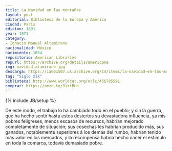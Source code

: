 ```yaml
---
title: La Navidad en las montañas
layout: post
editorial: Biblioteca de la Europa y América
ciudad: París
edicion: 1891
year: 1871
category:
- Ignacio Manuel Altamirano
nacionalidad: México
nacimiento: 1834
repositorio: American Libraries
repurl: https://archive.org/details/americana
img: navidad_atamirano.jpg
descarga: https://ia601507.us.archive.org/14/items/la-navidad-en-las-montanas/La%20Navidad%20en%20las%20monta%C3%B1as.pdf
tag: "Siglo XIX"
biblioteca: http://www.worldcat.org/oclc/456785591
comprar: https://amzn.to/31ztBHd
---
```

{% include JB/setup %}

De este modo, el trabajo lo ha cambiado todo en el pueblo; y sin la guerra, que ha hecho sentir hasta estos desiertos su devastadora influencia, ya mis pobres feligreses, menos escasos de recursos, habrían mejorado completamente de situación; sus cosechas les habrían producido más, sus ganados, notablemente superiores á los demás del rumbo, habrían tenido más valor en los mercados, y la recompensa habría hecho nacer el estímulo en toda la comarca, todavía demasiado pobre.
